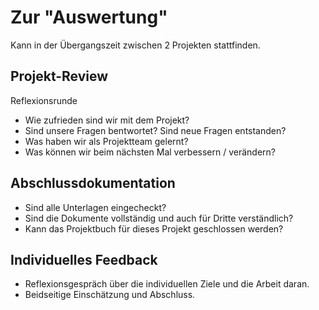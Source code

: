# Zur "Auswertung"

Kann in der Übergangszeit zwischen 2 Projekten stattfinden.

## Projekt-Review
Reflexionsrunde
* Wie zufrieden sind wir mit dem Projekt?
* Sind unsere Fragen bentwortet? Sind neue Fragen entstanden?
* Was haben wir als Projektteam gelernt?
* Was können wir beim nächsten Mal verbessern / verändern?

## Abschlussdokumentation
* Sind alle Unterlagen eingecheckt?
* Sind die Dokumente vollständig und auch für Dritte verständlich?
* Kann das Projektbuch für dieses Projekt geschlossen werden?

## Individuelles Feedback
* Reflexionsgespräch über die individuellen Ziele und die Arbeit daran.
* Beidseitige Einschätzung und Abschluss.
